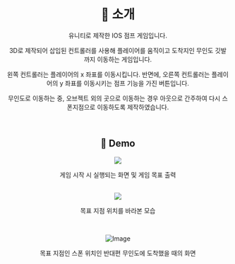 <div align="center">

# 📝 소개

유니티로 제작한 IOS 점프 게임입니다.

3D로 제작되어 삽입된 컨트롤러를 사용해 플레이어를 움직이고 도착지인 무인도 깃발까지 이동하는 게임입니다.

왼쪽 컨트롤러는 플레이어의 x 좌표를 이동시킵니다. 반면에, 오른쪽 컨트롤러는 플레이어의 y 좌표를 이동시키는 점프 기능을 가진 버튼입니다.

무인도로 이동하는 중, 오브젝트 외의 곳으로 이동하는 경우 아웃으로 간주하여 다시 스폰지점으로 이동하도록 제작하였습니다.

<br>

## 📱 Demo

<img src="https://github.com/user-attachments/assets/65d14c51-4d8a-4cb8-9a32-382cccbffc82">

게임 시작 시 실행되는 화면 및 게임 목표 출력

<br>

<img src="https://github.com/user-attachments/assets/face7200-7768-4a84-a0d9-e34b159ef69a">

목표 지점 위치를 바라본 모습

<br>

![Image](https://github.com/user-attachments/assets/7efbe979-f69f-4f1e-8b44-b81ab4bb45f8)

목표 지점인 스폰 위치인 반대편 무인도에 도착했을 때의 화면

</div>
